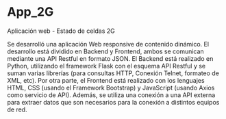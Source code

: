 # App_2G  

Aplicación web - Estado de celdas 2G  

Se desarrolló una aplicación Web responsive de contenido dinámico. El desarrollo está dividido en Backend y Frontend, ambos se comunican mediante una API Restful en formato JSON. El Backend está realizado en Python, utilizando el framework Flask con el esquema API Restful y se suman varias librerías (para consultas HTTP, Conexión Telnet, formateo de XML, etc). Por otra parte, el Frontend está realizado con los lenguajes HTML, CSS (usando el Framework Bootstrap) y JavaScript (usando Axios como servicio de API). Además, se utiliza una conexión a una API externa para extraer datos que son necesarios para la conexión a distintos equipos de red.

